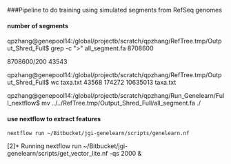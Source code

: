 
###Pipeline to do training using simulated segments from RefSeq genomes


#### number of segments
qpzhang@genepool14:/global/projectb/scratch/qpzhang/RefTree.tmp/Output_Shred_Full$ grep -c ">" all_segment.fa
8708600

8708600/200
43543

qpzhang@genepool14:/global/projectb/scratch/qpzhang/RefTree.tmp/Output_Shred_Full$ wc taxa.txt
   43568   174272 10635013 taxa.txt
   
   
qpzhang@genepool14:/global/projectb/scratch/qpzhang/Run_Genelearn/Full_nextflow$ mv ../../RefTree.tmp/Output_Shred_Full/all_segment.fa ./


#### use nextflow to extract features
```angular2html
nextflow run ~/Bitbucket/jgi-genelearn/scripts/genelearn.nf
```
[2]+  Running                 nextflow run ~/Bitbucket/jgi-genelearn/scripts/get_vector_lite.nf -qs 2000 &